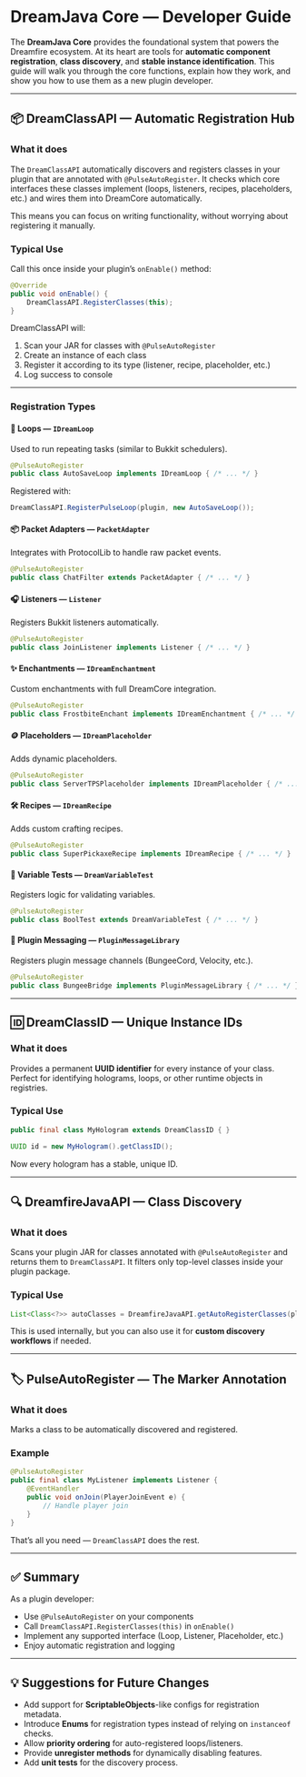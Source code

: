 # DreamJava Core — Developer Guide

The **DreamJava Core** provides the foundational system that powers the Dreamfire ecosystem. At its heart are tools for **automatic component registration**, **class discovery**, and **stable instance identification**. This guide will walk you through the core functions, explain how they work, and show you how to use them as a new plugin developer.

---

## 📦 DreamClassAPI — Automatic Registration Hub

### What it does

The `DreamClassAPI` automatically discovers and registers classes in your plugin that are annotated with `@PulseAutoRegister`. It checks which core interfaces these classes implement (loops, listeners, recipes, placeholders, etc.) and wires them into DreamCore automatically.

This means you can focus on writing functionality, without worrying about registering it manually.

### Typical Use

Call this once inside your plugin’s `onEnable()` method:

```java
@Override
public void onEnable() {
    DreamClassAPI.RegisterClasses(this);
}
```

DreamClassAPI will:

1. Scan your JAR for classes with `@PulseAutoRegister`
2. Create an instance of each class
3. Register it according to its type (listener, recipe, placeholder, etc.)
4. Log success to console

---

### Registration Types

#### 🔁 Loops — `IDreamLoop`

Used to run repeating tasks (similar to Bukkit schedulers).

```java
@PulseAutoRegister
public class AutoSaveLoop implements IDreamLoop { /* ... */ }
```

Registered with:

```java
DreamClassAPI.RegisterPulseLoop(plugin, new AutoSaveLoop());
```

#### 📦 Packet Adapters — `PacketAdapter`

Integrates with ProtocolLib to handle raw packet events.

```java
@PulseAutoRegister
public class ChatFilter extends PacketAdapter { /* ... */ }
```

#### 🎧 Listeners — `Listener`

Registers Bukkit listeners automatically.

```java
@PulseAutoRegister
public class JoinListener implements Listener { /* ... */ }
```

#### ✨ Enchantments — `IDreamEnchantment`

Custom enchantments with full DreamCore integration.

```java
@PulseAutoRegister
public class FrostbiteEnchant implements IDreamEnchantment { /* ... */ }
```

#### 🪙 Placeholders — `IDreamPlaceholder`

Adds dynamic placeholders.

```java
@PulseAutoRegister
public class ServerTPSPlaceholder implements IDreamPlaceholder { /* ... */ }
```

#### 🛠️ Recipes — `IDreamRecipe`

Adds custom crafting recipes.

```java
@PulseAutoRegister
public class SuperPickaxeRecipe implements IDreamRecipe { /* ... */ }
```

#### 🎲 Variable Tests — `DreamVariableTest`

Registers logic for validating variables.

```java
@PulseAutoRegister
public class BoolTest extends DreamVariableTest { /* ... */ }
```

#### 🔌 Plugin Messaging — `PluginMessageLibrary`

Registers plugin message channels (BungeeCord, Velocity, etc.).

```java
@PulseAutoRegister
public class BungeeBridge implements PluginMessageLibrary { /* ... */ }
```

---

## 🆔 DreamClassID — Unique Instance IDs

### What it does

Provides a permanent **UUID identifier** for every instance of your class. Perfect for identifying holograms, loops, or other runtime objects in registries.

### Typical Use

```java
public final class MyHologram extends DreamClassID { }

UUID id = new MyHologram().getClassID();
```

Now every hologram has a stable, unique ID.

---

## 🔍 DreamfireJavaAPI — Class Discovery

### What it does

Scans your plugin JAR for classes annotated with `@PulseAutoRegister` and returns them to `DreamClassAPI`. It filters only top-level classes inside your plugin package.

### Typical Use

```java
List<Class<?>> autoClasses = DreamfireJavaAPI.getAutoRegisterClasses(plugin);
```

This is used internally, but you can also use it for **custom discovery workflows** if needed.

---

## 🏷️ PulseAutoRegister — The Marker Annotation

### What it does

Marks a class to be automatically discovered and registered.

### Example

```java
@PulseAutoRegister
public final class MyListener implements Listener {
    @EventHandler
    public void onJoin(PlayerJoinEvent e) {
        // Handle player join
    }
}
```

That’s all you need — `DreamClassAPI` does the rest.

---

## ✅ Summary

As a plugin developer:

* Use `@PulseAutoRegister` on your components
* Call `DreamClassAPI.RegisterClasses(this)` in `onEnable()`
* Implement any supported interface (Loop, Listener, Placeholder, etc.)
* Enjoy automatic registration and logging

---

## 💡 Suggestions for Future Changes

* Add support for **ScriptableObjects**-like configs for registration metadata.
* Introduce **Enums** for registration types instead of relying on `instanceof` checks.
* Allow **priority ordering** for auto-registered loops/listeners.
* Provide **unregister methods** for dynamically disabling features.
* Add **unit tests** for the discovery process.